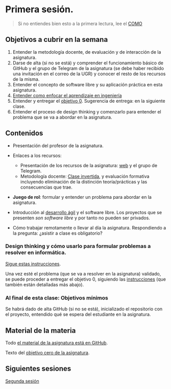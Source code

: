 # Primera sesión.

> Si no entiendes bien esto a la primera lectura, lee el [COMO](COMO.md)

## Objetivos a cubrir en la semana

1. Entender la metodología docente, de evaluación y de interacción de la asignatura.
2. Darse de alta (si no se está) y comprender el funcionamiento básico de GitHub
   y el grupo de Telegram de la asignatura (se debe haber recibido una
   invitación en el correo de la UGR) y conocer el resto de los recursos de la
   misma.
2. Entender el concepto de software libre y su aplicación práctica en esta asignatura.
3. [Entender como enfocar el aprendizaje en ingeniería](https://www.youtube.com/watch?v=HLXrAdK1iZ4)
4. Entender y entregar el
   [objetivo
   0](http://jj.github.io/MPDA-IS/doc/0.Repositorio). Sugerencia de
   entrega: en la siguiente clase.
5. Entender el proceso de design thinking y comenzarlo para entender
   el problema que se va a abordar en la asignatura.
## Contenidos

* Presentación del profesor de la asignatura.
* Enlaces a los recursos:
  * Presentación de los recursos de la asignatura: [web](http://jj.github.io/MPDA-IS) y
  el grupo de Telegram.
  * Metodología docente:
  [Clase invertida](http://www.tecnologiasparalaeducacion.es/la-clase-inversa-flip-classroom-tecnologias/), y evaluación formativa
  incluyendo eliminación de la distinción teoría/prácticas y las
  consecuencias que trae.
* **Juego de rol**: formular y entender un problema para abordar en la asignatura.

* Introducción al [desarrollo ágil](https://jj.github.io/IV/preso/agil.html) y el software libre. Los proyectos que se
  presenten *son software libre* y por tanto no pueden ser privados.
* Cómo trabajar remotamente o llevar al día la asignatura. Respondiendo a la
  pregunta: ¿asistir a clase es obligatorio?

### Design thinking y cómo usarlo para formular problemas a resolver en informática.

[Sigue estas instrucciones](http://jj.github.io/MPDA-IS/doc/actividades/juego-rol-design-thinking).


Una vez esté el problema (que se va a resolver en la asignatura) validado, se puede proceder a entregar el
objetivo 0, siguiendo las
[instrucciones](http://jj.github.io/IV/documentos/proyecto/0.Repositorio)
(que también están detalladas más abajo).

### Al final de esta clase: Objetivos mínimos

Se habrá dado de alta GitHub (si no se está), inicializado el repositorio con el
proyecto, entendido qué se espera del estudiante en la asignatura.


## Material de la materia

Todo [el material de la asignatura está en GitHub](http://jj.github.io/MPDA-IS).

Texto del [objetivo cero de la
asignatura](http://jj.github.io/IV/documentos/proyecto/0.Repositorio).

## Siguientes sesiones

[Segunda sesión](02.md)
